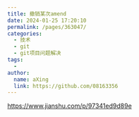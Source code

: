 ```yaml
---
title: 撤销某次amend
date: 2024-01-25 17:20:10
permalink: /pages/363047/
categories:
  - 技术
  - git
  - git项目问题解决
tags:
  - 
author: 
  name: aXing
  link: https://github.com/08163356
---
```


https://www.jianshu.com/p/97341ed9d89e<!-- more -->

